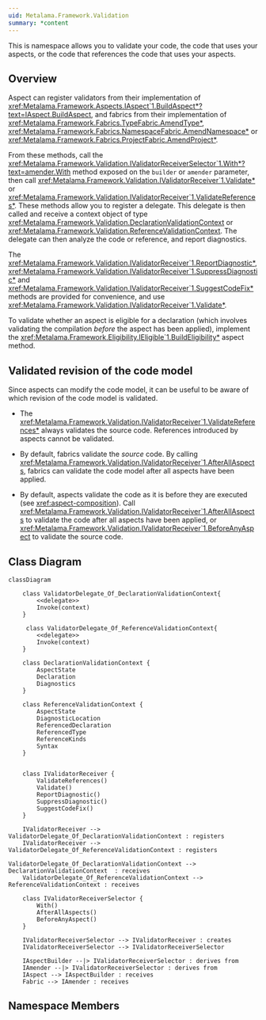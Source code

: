 ```yaml
---
uid: Metalama.Framework.Validation
summary: *content
---
```

This is namespace allows you to validate your code, the code that uses your aspects, or the code that references the code that uses your aspects.

## Overview

Aspect can register validators from their implementation of <xref:Metalama.Framework.Aspects.IAspect`1.BuildAspect*?text=IAspect.BuildAspect>, and fabrics from their implementation of <xref:Metalama.Framework.Fabrics.TypeFabric.AmendType*>, <xref:Metalama.Framework.Fabrics.NamespaceFabric.AmendNamespace*> or <xref:Metalama.Framework.Fabrics.ProjectFabric.AmendProject*>. 

From these methods, call the <xref:Metalama.Framework.Validation.IValidatorReceiverSelector`1.With*?text=amender.With> method exposed on the `builder` or `amender` parameter, then call <xref:Metalama.Framework.Validation.IValidatorReceiver`1.Validate*> or <xref:Metalama.Framework.Validation.IValidatorReceiver`1.ValidateReferences*>. These methods allow you to register a delegate. This delegate is then called and receive a context object of type <xref:Metalama.Framework.Validation.DeclarationValidationContext> or <xref:Metalama.Framework.Validation.ReferenceValidationContext>. The delegate can then analyze the code or reference, and report diagnostics.

The <xref:Metalama.Framework.Validation.IValidatorReceiver`1.ReportDiagnostic*>, <xref:Metalama.Framework.Validation.IValidatorReceiver`1.SuppressDiagnostic*> and <xref:Metalama.Framework.Validation.IValidatorReceiver`1.SuggestCodeFix*> methods are provided for convenience, and use <xref:Metalama.Framework.Validation.IValidatorReceiver`1.Validate*>.

To validate whether an aspect is eligible for a declaration (which involves validating the compilation _before_ the aspect has been applied), implement the <xref:Metalama.Framework.Eligibility.IEligible`1.BuildEligibility*> aspect method.

## Validated revision of the code model

Since aspects can modify the code model, it can be useful to be aware of which revision of the code model is validated.

* The <xref:Metalama.Framework.Validation.IValidatorReceiver`1.ValidateReferences*> always validates the source code. References introduced by aspects cannot be validated.

* By default, fabrics validate the _source_ code. By calling <xref:Metalama.Framework.Validation.IValidatorReceiver`1.AfterAllAspects>, fabrics can validate the code model after all aspects have been applied.
  
* By default, aspects validate the code as it is before they are executed (see <xref:aspect-composition>). Call <xref:Metalama.Framework.Validation.IValidatorReceiver`1.AfterAllAspects> to validate the code after all aspects have been applied, or <xref:Metalama.Framework.Validation.IValidatorReceiver`1.BeforeAnyAspect> to validate the source code.


## Class Diagram

```mermaid
classDiagram

    class ValidatorDelegate_Of_DeclarationValidationContext{
        <<delegate>>
        Invoke(context)
    }

     class ValidatorDelegate_Of_ReferenceValidationContext{
        <<delegate>>
        Invoke(context)
    }

    class DeclarationValidationContext {
        AspectState
        Declaration
        Diagnostics
    }

    class ReferenceValidationContext {
        AspectState
        DiagnosticLocation
        ReferencedDeclaration
        ReferencedType
        ReferenceKinds
        Syntax
    }

    
    class IValidatorReceiver {
        ValidateReferences()
        Validate()
        ReportDiagnostic()
        SuppressDiagnostic()
        SuggestCodeFix()
    }

    IValidatorReceiver --> ValidatorDelegate_Of_DeclarationValidationContext : registers
    IValidatorReceiver --> ValidatorDelegate_Of_ReferenceValidationContext : registers

ValidatorDelegate_Of_DeclarationValidationContext --> DeclarationValidationContext  : receives
    ValidatorDelegate_Of_ReferenceValidationContext --> ReferenceValidationContext : receives

    class IValidatorReceiverSelector {
        With()
        AfterAllAspects()
        BeforeAnyAspect()
    }

    IValidatorReceiverSelector --> IValidatorReceiver : creates
    IValidatorReceiverSelector --> IValidatorReceiverSelector

    IAspectBuilder --|> IValidatorReceiverSelector : derives from
    IAmender --|> IValidatorReceiverSelector : derives from
    IAspect --> IAspectBuilder : receives
    Fabric --> IAmender : receives

```

## Namespace Members